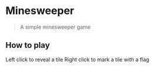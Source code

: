 # Minesweeper
> A simple minesweeper game

## How to play
Left click to reveal a tile
Right click to mark a tile with a flag
